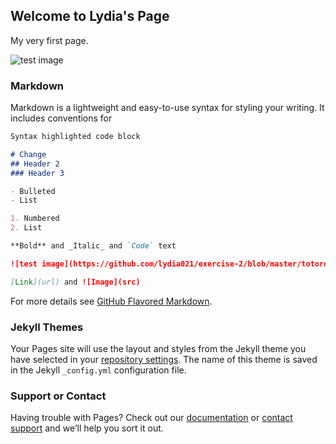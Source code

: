 ## Welcome to Lydia's Page

My very first page.

![test image](https://github.com/lydia021/exercise-2/blob/master/totoro.jpg)

### Markdown

Markdown is a lightweight and easy-to-use syntax for styling your writing. It includes conventions for

```markdown
Syntax highlighted code block

# Change
## Header 2
### Header 3

- Bulleted
- List

1. Numbered
2. List

**Bold** and _Italic_ and `Code` text

![test image](https://github.com/lydia021/exercise-2/blob/master/totoro.jpg)

[Link](url) and ![Image](src)
```

For more details see [GitHub Flavored Markdown](https://guides.github.com/features/mastering-markdown/).

### Jekyll Themes

Your Pages site will use the layout and styles from the Jekyll theme you have selected in your [repository settings](https://github.com/lydia021/exercise-2/settings). The name of this theme is saved in the Jekyll `_config.yml` configuration file.

### Support or Contact

Having trouble with Pages? Check out our [documentation](https://help.github.com/categories/github-pages-basics/) or [contact support](https://github.com/contact) and we’ll help you sort it out.
